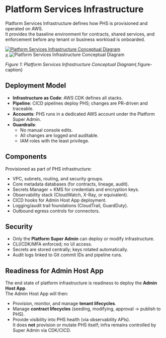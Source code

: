 # Platform Services Infrastructure

Platform Services Infrastructure defines how PHS is provisioned and operated on AWS.  
It provides the baseline environment for contracts, shared services, and enforcement before any tenant or business workload is onboarded.

<a href="#enlarge-image" class="image-link">
  <img src="/assets/diagrams/phs-infrastructure/phs-infra.svg" alt="Platform Services Infrastructure Conceptual Diagram">
</a>

<div id="enlarge-image" class="image-modal">
  <a href="#" class="close-btn">&times;</a>
  <img src="/assets/diagrams/phs-infrastructure/phs-infra.svg" alt="Platform Services Infrastructure Conceptual Diagram">
</div>

_Figure 1: Platform Services Infrastructure Conceptual Diagram_{.figure-caption}


## Deployment Model
- **Infrastructure as Code**: AWS CDK defines all stacks.  
- **Pipeline**: CICD pipelines deploy PHS; changes are PR-driven and traceable.  
- **Accounts**: PHS runs in a dedicated AWS account under the Platform Super Admin.  
- **Guardrails**:  
  - No manual console edits.  
  - All changes are logged and auditable.  
  - IAM roles with the least privilege.  

## Components
Provisioned as part of PHS infrastructure:
- VPC, subnets, routing, and security groups.  
- Core metadata databases (for contracts, lineage, audit).  
- Secrets Manager + KMS for credentials and encryption keys.  
- Observability stack (CloudWatch, X-Ray, or equivalent).  
- CICD hooks for Admin Host App deployment.  
- Logging/audit trail foundations (CloudTrail, GuardDuty).  
- Outbound egress controls for connectors.  

## Security
- Only the **Platform Super Admin** can deploy or modify infrastructure.  
- CLI/CDK/MFA enforced; no UI access.  
- Secrets are stored centrally; keys rotated automatically.  
- Audit logs linked to Git commit IDs and pipeline runs.  

## Readiness for Admin Host App
The end state of platform infrastructure is readiness to deploy the **Admin Host App**.  
The Admin Host App will then:  
- Provision, monitor, and manage **tenant lifecycles**.  
- Manage **contract lifecycles** (seeding, modifying, approval → publish to PHS).  
- Provide visibility into PHS health (via observability APIs).  
It does **not** provision or mutate PHS itself; infra remains controlled by Super Admin via CDK/CICD.  
